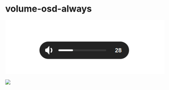 # volume-osd-always

![Volume OSD Always 1](images/volume-osd-always1.gif)

<img src="https://github.com/alexandrecvieira/volume-osd-always/blob/main/images/volume-osd-alway2.gif" width="800">
